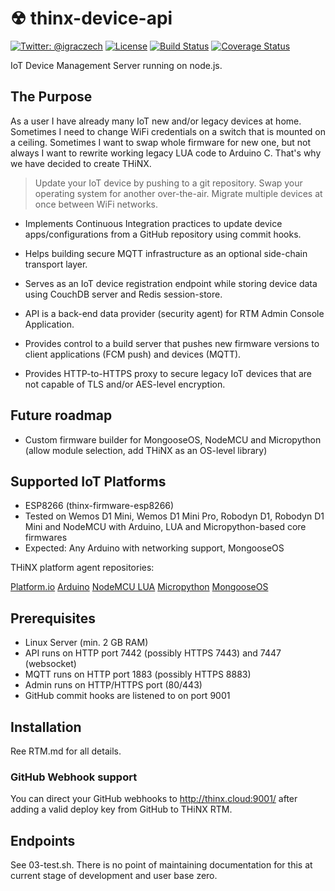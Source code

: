 # ☢ thinx-device-api

[![Twitter: @igraczech](https://img.shields.io/badge/contact-%40igraczech-green.svg?style=flat)](https://twitter.com/igraczech)
[![License](https://img.shields.io/badge/license-MIT-green.svg?style=flat)](https://github.com/suculent/fastlane-plugin-apprepo/blob/master/LICENSE)
[![Build Status](https://img.shields.io/circleci/project/github/suculent/thinx-device-api/master.svg)](https://circleci.com/gh/suculent/thinx-device-api)
[![Coverage Status](https://coveralls.io/repos/github/suculent/thinx-device-api/badge.svg?branch=master)](https://coveralls.io/github/suculent/thinx-device-api?branch=master)

IoT Device Management Server running on node.js.

## The Purpose

As a user I have already many IoT new and/or legacy devices at home. Sometimes I need to change WiFi credentials on a switch that is mounted on a ceiling. Sometimes I want to swap whole firmware for new one, but not always I want to rewrite working legacy LUA code to Arduino C. That's why we have decided to create THiNX.

> Update your IoT device by pushing to a git repository. Swap your operating system for another over-the-air. Migrate multiple devices at once between WiFi networks.

* Implements Continuous Integration practices to update device apps/configurations from a GitHub repository using commit hooks.

* Helps building secure MQTT infrastructure as an optional side-chain transport layer.

* Serves as an IoT device registration endpoint while storing device data using CouchDB server and Redis session-store.

* API is a back-end data provider (security agent) for RTM Admin Console Application.

* Provides control to a build server that pushes new firmware versions to client applications (FCM push) and devices (MQTT).

* Provides HTTP-to-HTTPS proxy to secure legacy IoT devices that are not capable of TLS and/or AES-level encryption. 

## Future roadmap

* Custom firmware builder for MongooseOS, NodeMCU and Micropython (allow module selection, add THiNX as an OS-level library)

## Supported IoT Platforms

* ESP8266 (thinx-firmware-esp8266)
* Tested on Wemos D1 Mini, Wemos D1 Mini Pro, Robodyn D1, Robodyn D1 Mini and NodeMCU with Arduino, LUA and Micropython-based core firmwares
* Expected: Any Arduino with networking support, MongooseOS

THiNX platform agent repositories:

[Platform.io](https://github.com/suculent/thinx-firmware-esp8266-pio)
[Arduino](https://github.com/suculent/thinx-firmware-esp8266-ino)
[NodeMCU LUA](https://github.com/suculent/thinx-firmware-esp8266-lua)
[Micropython](https://github.com/suculent/thinx-firmware-esp8266-upy)
[MongooseOS](https://github.com/suculent/thinx-firmware-esp8266-mos)

## Prerequisites

* Linux Server (min. 2 GB RAM)
* API runs on HTTP port 7442 (possibly HTTPS 7443) and 7447 (websocket)
* MQTT runs on HTTP port 1883 (possibly HTTPS 8883)
* Admin runs on HTTP/HTTPS port (80/443)
* GitHub commit hooks are listened to on port 9001

## Installation

Ree RTM.md for all details.

### GitHub Webhook support

You can direct your GitHub webhooks to http://thinx.cloud:9001/ after adding a valid deploy key from GitHub to THiNX RTM.

## Endpoints

See 03-test.sh. There is no point of maintaining documentation for this at current stage of development and user base zero.
